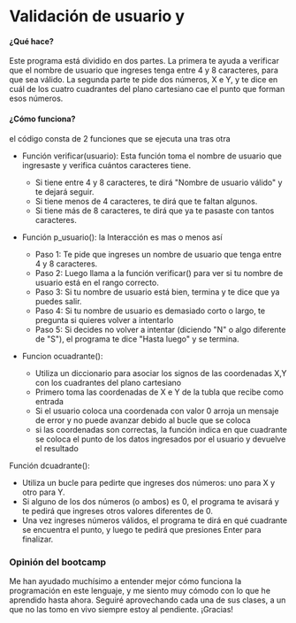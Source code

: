# Validación de usuario y 

#### ¿Qué hace?
Este programa está dividido en dos partes. La primera te ayuda a verificar que el nombre de usuario que ingreses tenga entre 4 y 8 caracteres, para que sea válido. La segunda parte te pide dos números, X e Y, y te dice en cuál de los cuatro cuadrantes del plano cartesiano cae el punto que forman esos números.

#### ¿Cómo funciona?
el código consta de 2 funciones que se ejecuta una tras otra
 
- Función verificar(usuario):
Esta función toma el nombre de usuario que ingresaste y verifica cuántos caracteres tiene.
	-	Si tiene entre 4 y 8 caracteres, te dirá "Nombre de usuario válido" y te dejará seguir.
	-	Si tiene menos de 4 caracteres, te dirá que te faltan algunos.
	-	Si tiene más de 8 caracteres, te dirá que ya te pasaste con tantos caracteres.

- Función p_usuario(): la Interacción es mas o menos así
	- Paso 1: Te pide que ingreses un nombre de usuario que tenga entre 4 y 8 caracteres.
	- Paso 2: Luego llama a la función verificar() para ver si tu nombre de usuario está en el rango correcto.
	- Paso 3: Si tu nombre de usuario está bien, termina y te dice que ya puedes salir.
	- Paso 4: Si tu nombre de usuario es demasiado corto o largo, te pregunta si quieres volver a intentarlo
	- Paso 5: Si decides no volver a intentar (diciendo "N" o algo diferente de "S"), el programa te dice "Hasta luego" y se termina.

 - Funcion ocuadrante():
 	- Utiliza un diccionario para asociar los signos de las coordenadas X,Y con los cuadrantes del plano cartesiano
  	- Primero toma las coordenadas de X e Y de la tubla que recibe como entrada
   	- Si el usuario coloca una coordenada con valor 0 arroja un mensaje de error y no puede avanzar debido al bucle que se coloca
   	- si las coordenadas son correctas, la función indica en que cuadrante se coloca el punto de los datos ingresados por el usuario y devuelve el resultado

Función dcuadrante():

-   Utiliza un bucle para pedirte que ingreses dos números: uno para X y otro para Y.
-   Si alguno de los dos números (o ambos) es 0, el programa te avisará y te pedirá que ingreses otros valores diferentes de 0.
-   Una vez ingreses números válidos, el programa te dirá en qué cuadrante se encuentra el punto, y luego te pedirá que presiones Enter para finalizar.

### Opinión del bootcamp
Me han ayudado muchísimo a entender mejor cómo funciona la programación en este lenguaje, y me siento muy cómodo con lo que he aprendido hasta ahora. Seguiré aprovechando cada una de sus clases, a un que no las tomo en vivo siempre estoy al pendiente. ¡Gracias!
   
